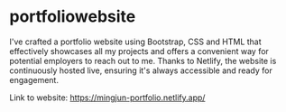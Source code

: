 # portfoliowebsite
I've crafted a portfolio website using Bootstrap, CSS and HTML that effectively showcases all my projects and offers a convenient way for potential employers to reach out to me. 
Thanks to Netlify, the website is continuously hosted live, ensuring it's always accessible and ready for engagement.

Link to website: https://mingjun-portfolio.netlify.app/
